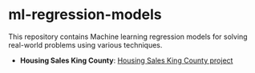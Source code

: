 # ml-regression-models
This repository contains Machine learning regression models for solving real-world problems using various techniques.

- **Housing Sales King County**: [Housing Sales King County project](https://github.com/guilhermegarcia-ai/ml-regression-models/tree/main/housing-sales-king-county)
